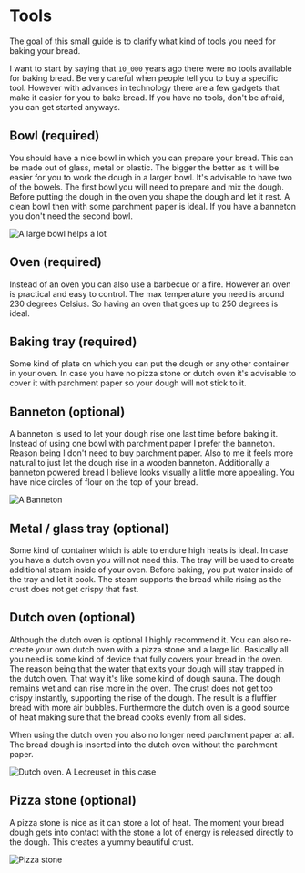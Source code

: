 # Tools

The goal of this small guide is to clarify what kind of tools you need for baking your bread.

I want to start by saying that `10_000` years ago there were no tools available for baking bread. Be very careful when people tell you to buy a specific tool. However with advances in technology there are a few gadgets that make it easier for you to bake bread. If you have no tools, don't be afraid, you can get started anyways.

## Bowl (required)

You should have a nice bowl in which you can prepare your bread. This can be made out of glass, metal or plastic. The bigger the better as it will be easier for you to work the dough in a larger bowl. It's advisable to have two of the bowels. The first bowl you will need to prepare and mix the dough. Before putting the dough in the oven you shape the dough and let it rest. A clean bowl then with some parchment paper is ideal. If you have a banneton you don't need the second bowl.

![A large bowl helps a lot](https://i.imgur.com/jtlHzfG.jpg)

## Oven (required)

Instead of an oven you can also use a barbecue or a fire. However an oven is practical and easy to control. The max temperature you need is around 230 degrees Celsius. So having an oven that goes up to 250 degrees is ideal.

## Baking tray (required)

Some kind of plate on which you can put the dough or any other container in your oven. In case you have no pizza stone or dutch oven it's advisable to cover it with parchment paper so your dough will not stick to it.

## Banneton (optional)

A banneton is used to let your dough rise one last time before baking it. Instead of using one bowl with parchment paper I prefer the banneton. Reason being I don't need to buy parchment paper. Also to me it feels more natural to just let the dough rise in a wooden banneton. Additionally a banneton powered bread I believe looks visually a little more appealing. You have nice circles of flour on the top of your bread.

![A Banneton](https://i.imgur.com/8GZhYtH.jpg)

## Metal / glass tray (optional)

Some kind of container which is able to endure high heats is ideal. In case you have a dutch oven you will not need this. The tray will be used to create additional steam inside of your oven. Before baking, you put water inside of the tray and let it cook. The steam supports the bread while rising as the crust does not get crispy that fast.


## Dutch oven (optional)

Although the dutch oven is optional I highly recommend it. You can also re-create your own dutch oven with a pizza stone and a large lid. Basically all you need is some kind of device that fully covers your bread in the oven. The reason being that the water that exits your dough will stay trapped in the dutch oven. That way it's like some kind of dough sauna. The dough remains wet and can rise more in the oven. The crust does not get too crispy instantly, supporting the rise of the dough. The result is a fluffier bread with more air bubbles. Furthermore the dutch oven is a good source of heat making sure that the bread cooks evenly from all sides.

When using the dutch oven you also no longer need parchment paper at all. The bread dough is inserted into the dutch oven without the parchment paper.

![Dutch oven. A Lecreuset in this case](https://i.imgur.com/5kaFXmt.jpg)

## Pizza stone (optional)

A pizza stone is nice as it can store a lot of heat. The moment your bread dough gets into contact with the stone a lot of energy is released directly to the dough. This creates a yummy beautiful crust.

![Pizza stone](https://i.imgur.com/dRvTrbM.jpg)
